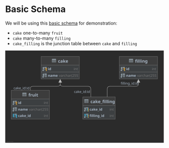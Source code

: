 # Basic Schema

We will be using this [basic schema](https://github.com/SeaQL/sea-orm/tree/master/src/tests_cfg) for demonstration:

+ `cake` one-to-many `fruit`
+ `cake` many-to-many `filling`
+ `cake_filling` is the junction table between `cake` and `filling`

![Basic Schema](https://raw.githubusercontent.com/SeaQL/sea-orm/master/src/tests_cfg/basic_schema.svg)